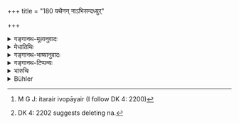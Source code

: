 +++
title = "180 यथैनन् नाऽभिसन्दध्युर्"

+++

<details><summary>गङ्गानथ-मूलानुवादः</summary>

He shall arrange everything in such a manner that his allies or neutrals or enemies may not get the better of him; this is the sum-total of state-policy.—(180)
</details>

<details><summary>मेधातिथिः</summary>

**यथा** **न** तैस् तैः प्रयोगैर् **अभिसंदध्युस्** **तथा** कुर्याद् अर्जितैर् इतरैर् वोपायैर्[^२३४] इत्य् **एष** संक्षेपिको न्याय इत्य् उपसंहारः षाड्गुण्यस्य । अतिसंधानविरोधश् चैवं न[^२३५] भवति । कृत्यानाम् उपजापरक्षणात्, व्यसनेषु प्रतिकारात्, स्वमण्डलसंग्रहात्, गुणोपायानां सम्यक्प्रयोगात्, कर्मस्व् अभ्युत्थानम् इत्य् एवं द्रष्टव्यम् ॥ ७.१८० ॥


[^२३५]:
     DK 4: 2202 suggests deleting na.


[^२३४]:
     M G J: itarair ivopāyair (I follow DK 4: 2200)

_इदानीम् अभियास्यतः कर्माह ।_
</details>

<details><summary>गङ्गानथ-भाष्यानुवादः</summary>

He should set in such a manner that others may not get the better of him by means of the several expedients. This is the sum-total of state-policy. This is a summing up.

In the manner shown above there is no inconsistency in the employment of the ‘Six Measures’. It has to be borne in mind that if a king succeeds (1) in keeping his plans secret, (2) in adopting remedial measures at the advent of troubles, (3) in keeping his own circle contented, and (4) in duly employing the measures and expedients,—then he attains success in his affairs.—(181)
</details>

<details><summary>गङ्गानथ-टिप्पन्यः</summary>

This verse is quoted in *Vīramitrodaya* (Rājanīti, p. 328).
</details>

<details><summary>भारुचिः</summary>

उपसंहारार्थः श्लोकः ॥ ७.१८० ॥
</details>

<details><summary>Bühler</summary>

180	Let him arrange everything in such a manner that no ally, no neutral or foe may injure him; that is the sum of political wisdom.
</details>
